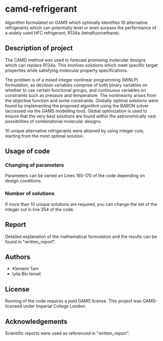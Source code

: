 # camd-refrigerant

Algorithm formulated on GAMS which optimally identifies 10 alternative refrigerants which can potentially level or even surpass the performance of a widely used HFC refrigerant, R134a (tetrafluoroethane).

## Description of project
The CAMD method was used to forecast promising molecular designs which can replace R134a. This involves solutions which meet specific target properties while satisfying molecular property specifications.

The problem is of a mixed integer nonlinear programming (MINLP) formulation, as decision variables comprise of both binary variables on whether to use certain functional groups, and continuous variables on constraints such as pressure and temperature. The nonlinearity arises from the objective function and some constraints. Globally optimal solutions were found by implementing the proposed algorithm using the BARON solver (accessed via the GAMS modelling tool). Global optimization is used to ensure that the very best solutions are found within the astronomically vast possibilities of combinatorial molecular designs. 

10 unique alternative refrigerants were attained by using integer cuts, starting from the most optimal solution.

## Usage of code
### Changing of parameters
Parameters can be varied on Lines 165-170 of the code depending on design conditions.

### Number of solutions
If more than 10 unique solutions are required, you can change the set of the integer cut in line 354 of the code. 

## Report
Detailed explanation of the mathematical formulation and the results can be found in "written_report". 

## Authors
* Klement Tam
* Iylia Bin Ismail

## License
Running of the code requires a paid GAMS license. This project was GAMS-licensed under Imperial College London.  

## Acknowledgements 
Scientific reports were used as referenced in "written_report".
